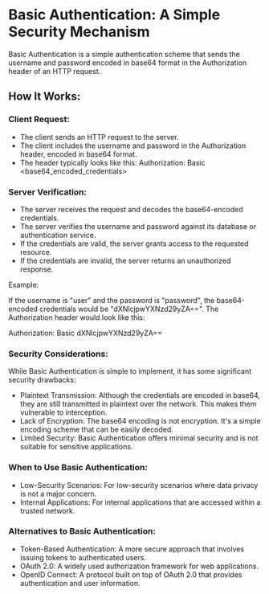 # Basic Authentication: A Simple Security Mechanism
Basic Authentication is a simple authentication scheme that sends the username and password encoded in base64 format in the Authorization header of an HTTP request.

## How It Works:

### Client Request:

* The client sends an HTTP request to the server.
* The client includes the username and password in the Authorization header, encoded in base64 format.
* The header typically looks like this: Authorization: Basic <base64_encoded_credentials>

### Server Verification:

* The server receives the request and decodes the base64-encoded credentials.
* The server verifies the username and password against its database or authentication service.
* If the credentials are valid, the server grants access to the requested resource.
* If the credentials are invalid, the server returns an unauthorized response.

Example:

If the username is "user" and the password is "password", the base64-encoded credentials would be "dXNlcjpwYXNzd29yZA==". The Authorization header would look like this:

Authorization: Basic dXNlcjpwYXNzd29yZA==

### Security Considerations:

While Basic Authentication is simple to implement, it has some significant security drawbacks:

* Plaintext Transmission: Although the credentials are encoded in base64, they are still transmitted in plaintext over the network. This makes them vulnerable to interception.
* Lack of Encryption: The base64 encoding is not encryption. It's a simple encoding scheme that can be easily decoded.
* Limited Security: Basic Authentication offers minimal security and is not suitable for sensitive applications.

### When to Use Basic Authentication:
* Low-Security Scenarios: For low-security scenarios where data privacy is not a major concern.
* Internal Applications: For internal applications that are accessed within a trusted network.

### Alternatives to Basic Authentication:
* Token-Based Authentication: A more secure approach that involves issuing tokens to authenticated users.
* OAuth 2.0: A widely used authorization framework for web applications.
* OpenID Connect: A protocol built on top of OAuth 2.0 that provides authentication and user information.

